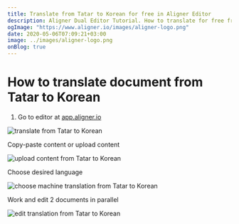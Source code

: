 ```yaml
---
title: Translate from Tatar to Korean for free in Aligner Editor
description: Aligner Dual Editor Tutorial. How to translate for free from Tatar to Korean. Aligner is multilingual document management platform. 
ogImage: "https://www.aligner.io/images/aligner-logo.png"
date: 2020-05-06T07:09:21+03:00
image: ../images/aligner-logo.png
onBlog: true
---
```


# How to translate document from Tatar to Korean

1. Go to editor at [app.aligner.io](https://app.aligner.io "Aligner App web page")

![translate from Tatar to Korean](../aligner-blank-editor.png "translate from Tatar to Korean")

Copy-paste content or upload content

![upload content from Tatar to Korean](../aligner-uploaded-document.png "upload content from Tatar to Korean")

Choose desired language

![choose machine translation from Tatar to Korean](../aligner-language-dropdown.png "choose machine translation from Tatar to Korean")

Work and edit 2 documents in parallel

![edit translation from Tatar to Korean](../aligner-double-sitded-editor.png "edit translation from Tatar to Korean")


